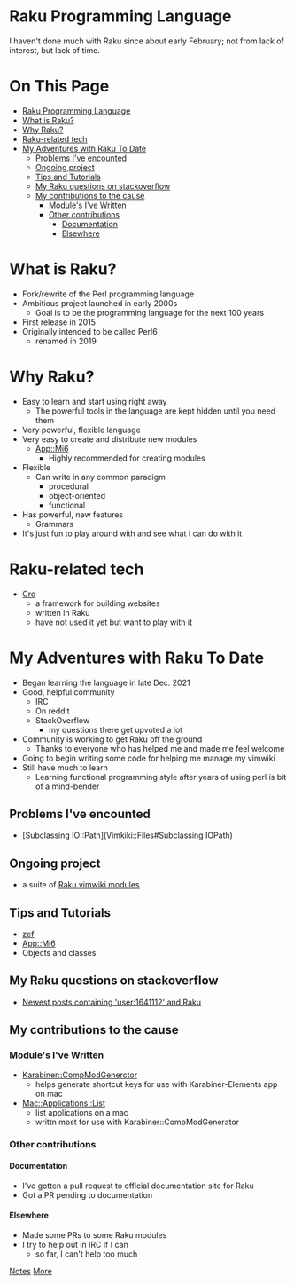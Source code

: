 # Raku Programming Language

I haven't done much with Raku since about early February; not from lack of interest, but lack of time.

# On This Page

- [Raku Programming Language](#raku-programming-language)
- [What is Raku?](#what-is-raku)
- [Why Raku?](#why-raku)
- [Raku-related tech](#raku-related-tech)
- [My Adventures with Raku To Date](#my-adventures-with-raku-to-date)
    - [Problems I've encounted](#problems-ive-encounted)
    - [Ongoing project](#ongoing-project)
    - [Tips and Tutorials](#tips-and-tutorials)
    - [My Raku questions on stackoverflow](#my-raku-questions-on-stackoverflow)
    - [My contributions to the cause](#my-contributions-to-the-cause)
        - [Module's I've Written](#modules-ive-written)
        - [Other contributions](#other-contributions)
            - [Documentation](#documentation)
            - [Elsewhere](#elsewhere)

# What is Raku?
* Fork/rewrite of the Perl programming language
* Ambitious project launched in early 2000s
    * Goal is to be the programming language for the next 100 years 
* First release in 2015
* Originally intended to be called Perl6
    * renamed in 2019 

# Why Raku?
* Easy to learn and start using right away
    * The powerful tools in the language are kept hidden until you need them 
* Very powerful, flexible language
* Very easy to create and distribute new modules
    * [App::Mi6 ](https://raku.land/cpan:SKAJI/App::Mi6)
        * Highly recommended for creating modules 
* Flexible
    * Can write in any common paradigm 
        * procedural
        * object-oriented
        * functional
* Has powerful, new features
    * Grammars 
* It's just fun to play around with and see what I can do with it

# Raku-related tech
* [Cro](Cro)
    * a framework for building websites 
    * written in Raku 
    * have not used it yet but want to play with it

# My Adventures with Raku To Date
* Began learning the language in late Dec. 2021
* Good, helpful community
    * IRC
    * On reddit
    * StackOverflow
        * my questions there get upvoted a lot 
* Community is working to get Raku off the ground
    * Thanks to everyone who has helped me and made me feel welcome
* Going to begin writing some code for helping me manage my vimwiki
* Still have much to learn 
    * Learning functional programming style after years of using perl is bit of a mind-bender 

## Problems I've encounted
* [Subclassing IO::Path](Vimkiki::Files#Subclassing IOPath)

## Ongoing project
* a suite of [Raku vimwiki modules](Raku-vimwiki-modules)

## Tips and Tutorials
* [zef](zef)
* [App::Mi6](App::Mi6)
* Objects and classes

## My Raku questions on stackoverflow
* [Newest posts containing 'user:1641112' and Raku](https://stackoverflow.com/search?tab=newest&q=user%253a1641112%2520%255braku%255d)
## My contributions to the cause

### Module's I've Written
* [Karabiner::CompModGenerctor](https://raku.land/zef:sdondley/Karabiner::CompModGenerator)
    * helps generate shortcut keys for use with Karabiner-Elements app on mac
* [Mac::Applications::List](https://raku.land/zef:sdondley/Mac::Applications::List)
    * list applications on a mac
    * writtn most for use with Karabiner::CompModGenerator

### Other contributions

#### Documentation
* I've gotten a pull request to official documentation site for Raku
* Got a PR pending to documentation

#### Elsewhere
* Made some PRs to some Raku modules
* I try to help out in IRC if I can
    * so far, I can't help too much 

[Notes](Notes)
[More](More)


